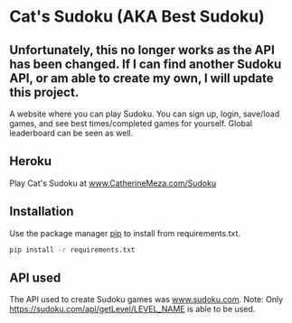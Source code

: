 # Cat's Sudoku (AKA Best Sudoku)

## Unfortunately, this no longer works as the API has been changed. If I can find another Sudoku API, or am able to create my own, I will update this project.

A website where you can play Sudoku. You can sign up, login, save/load games, and see best times/completed games for yourself.
Global leaderboard can be seen as well.

## Heroku

Play Cat's Sudoku at www.CatherineMeza.com/Sudoku

## Installation

Use the package manager [pip](https://pip.pypa.io/en/stable/) to install from requirements.txt.

```bash
pip install -r requirements.txt 
```

## API used

The API used to create Sudoku games was www.sudoku.com. Note: Only https://sudoku.com/api/getLevel/LEVEL_NAME is able to be used.
